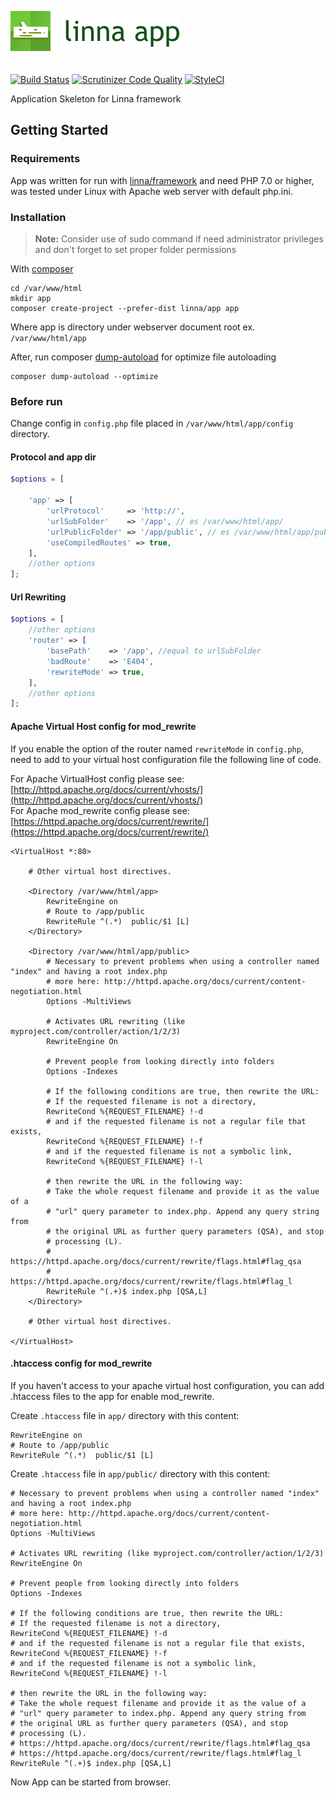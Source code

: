 ![Linna App](logo-app.png)
<br/>
<br/>
<br/>
[![Build Status](https://travis-ci.org/linna/app.svg?branch=master)](https://travis-ci.org/linna/app)
[![Scrutinizer Code Quality](https://scrutinizer-ci.com/g/linna/app/badges/quality-score.png?b=master)](https://scrutinizer-ci.com/g/linna/app/?branch=master)
[![StyleCI](https://styleci.io/repos/41215510/shield?branch=master&style=flat)](https://styleci.io/repos/41215510)

Application Skeleton for Linna framework

## Getting Started

### Requirements
App was written for run with [linna/framework](https://github.com/linna/framework)
and need PHP 7.0 or higher, was tested under Linux with Apache web server with default php.ini.  

### Installation
> **Note:** Consider use of sudo command if need administrator privileges and don't
forget to set proper folder permissions

With [composer](https://getcomposer.org/)
```Shell
cd /var/www/html
mkdir app
composer create-project --prefer-dist linna/app app
```
Where app is directory under webserver document root ex. `/var/www/html/app`

After, run composer [dump-autoload](https://getcomposer.org/doc/03-cli.md#dump-autoload) for optimize file autoloading
```Shell
composer dump-autoload --optimize
```

### Before run
Change config in `config.php` file placed in `/var/www/html/app/config` directory.

#### Protocol and app dir
```php
$options = [

    'app' => [
        'urlProtocol'     => 'http://',
        'urlSubFolder'    => '/app', // es /var/www/html/app/
        'urlPublicFolder' => '/app/public', // es /var/www/html/app/public
        'useCompiledRoutes' => true,
    ],
    //other options
];
```

#### Url Rewriting
```php
$options = [
    //other options
    'router' => [
        'basePath'    => '/app', //equal to urlSubFolder
        'badRoute'    => 'E404',
        'rewriteMode' => true,
    ],
    //other options
];
```

#### Apache Virtual Host config for mod_rewrite
If you enable the option of the router named `rewriteMode` in `config.php`,
need to add to your virtual host configuration file the following line of code.  

For Apache VirtualHost config please see:  
[http://httpd.apache.org/docs/current/vhosts/](http://httpd.apache.org/docs/current/vhosts/)  
For Apache mod_rewrite config please see:  
[https://httpd.apache.org/docs/current/rewrite/](https://httpd.apache.org/docs/current/rewrite/)  
```ApacheConf
<VirtualHost *:80>

    # Other virtual host directives.

    <Directory /var/www/html/app>
        RewriteEngine on
        # Route to /app/public
        RewriteRule ^(.*)  public/$1 [L]
    </Directory>

    <Directory /var/www/html/app/public>
        # Necessary to prevent problems when using a controller named "index" and having a root index.php
        # more here: http://httpd.apache.org/docs/current/content-negotiation.html
        Options -MultiViews

        # Activates URL rewriting (like myproject.com/controller/action/1/2/3)
        RewriteEngine On

        # Prevent people from looking directly into folders
        Options -Indexes

        # If the following conditions are true, then rewrite the URL:
        # If the requested filename is not a directory,
        RewriteCond %{REQUEST_FILENAME} !-d
        # and if the requested filename is not a regular file that exists,
        RewriteCond %{REQUEST_FILENAME} !-f
        # and if the requested filename is not a symbolic link,
        RewriteCond %{REQUEST_FILENAME} !-l

        # then rewrite the URL in the following way:
        # Take the whole request filename and provide it as the value of a
        # "url" query parameter to index.php. Append any query string from
        # the original URL as further query parameters (QSA), and stop
        # processing (L).
        # https://httpd.apache.org/docs/current/rewrite/flags.html#flag_qsa
        # https://httpd.apache.org/docs/current/rewrite/flags.html#flag_l
        RewriteRule ^(.+)$ index.php [QSA,L]
    </Directory>

    # Other virtual host directives.

</VirtualHost>
```

#### .htaccess config for mod_rewrite
If you haven't access to your apache virtual host configuration,
you can add .htaccess files to the app for enable mod_rewrite.  

Create `.htaccess` file in `app/` directory with this content:
```ApacheConf
RewriteEngine on
# Route to /app/public
RewriteRule ^(.*)  public/$1 [L]
```

Create `.htaccess` file in `app/public/` directory with this content:
```ApacheConf
# Necessary to prevent problems when using a controller named "index" and having a root index.php
# more here: http://httpd.apache.org/docs/current/content-negotiation.html
Options -MultiViews

# Activates URL rewriting (like myproject.com/controller/action/1/2/3)
RewriteEngine On

# Prevent people from looking directly into folders
Options -Indexes

# If the following conditions are true, then rewrite the URL:
# If the requested filename is not a directory,
RewriteCond %{REQUEST_FILENAME} !-d
# and if the requested filename is not a regular file that exists,
RewriteCond %{REQUEST_FILENAME} !-f
# and if the requested filename is not a symbolic link,
RewriteCond %{REQUEST_FILENAME} !-l

# then rewrite the URL in the following way:
# Take the whole request filename and provide it as the value of a
# "url" query parameter to index.php. Append any query string from
# the original URL as further query parameters (QSA), and stop
# processing (L).
# https://httpd.apache.org/docs/current/rewrite/flags.html#flag_qsa
# https://httpd.apache.org/docs/current/rewrite/flags.html#flag_l
RewriteRule ^(.+)$ index.php [QSA,L]
```

Now App can be started from browser.
